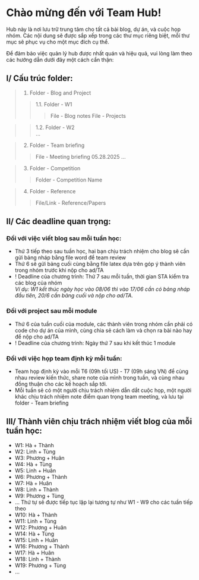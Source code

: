 # Chào mừng đến với Team Hub!

Hub này là nơi lưu trữ trung tâm cho tất cả bài blog, dự án, và cuộc họp nhóm. Các nội dung sẽ được sắp xếp trong các thư mục riêng biệt, mỗi thư mục sẽ phục vụ cho một mục đích cụ thể.

Để đảm bảo việc quản lý hub được nhất quán và hiệu quả, vui lòng làm theo các hướng dẫn dưới đây một cách cẩn thận:<br/>

## I/ Cấu trúc folder:  
> 1. Folder - Blog and Project <br/>
>> 1.1. Folder - W1
>>> File - Blog notes
>>> File - Projects 

>> 1.2. Folder - W2 <br/>
>> ...

> 2. Folder - Team briefing <br/>
>> File - Meeting briefing 05.28.2025
>> ... <br/>

> 3. Folder - Competition <br/>
>> Folder - Competition Name  

> 4. Folder - Reference
>> File/Link - Reference/Papers

## II/ Các deadline quan trọng:
### Đối với việc viết blog sau mỗi tuần học: 
- Thứ 3 tiếp theo sau tuần học, hai bạn chịu trách nhiệm cho blog sẽ cần gửi bảng nháp bằng file word để team review
- Thứ 6 sẽ gửi bảng cuối cùng bằng file latex dựa trên góp ý thành viên trong nhóm trước khi nộp cho ad/TA
- ! Deadline của chương trình: Thứ 7 sau mỗi tuần, thời gian STA kiểm tra các blog của nhóm <br/>
*Ví dụ: W1 kết thúc ngày học vào 08/06 thì vào 17/06 cần có bảng nháp đầu tiên, 20/6 cần bảng cuối và nộp cho ad/TA.*

### Đối với project sau mỗi module
- Thứ 6 của tuần cuối của module, các thành viên trong nhóm cần phải có code cho dự án của mình, cùng chia sẻ cách làm và chọn ra bài nào hay để nộp cho ad/TA
- ! Deadline của chương trình: Ngày thứ 7 sau khi kết thúc 1 module

### Đối với việc họp team định kỳ mỗi tuần:
- Team họp định kỳ vào mỗi T6 (09h tối US) - T7 (09h sáng VN) để cùng nhau review kiến thức, share note của mình trong tuần, và cùng nhau đồng thuận cho các kế hoạch sắp tới. 
- Mỗi tuần sẽ có một người chịu trách nhiệm dẫn dắt cuộc họp, một người khác chịu trách nhiệm note điểm quan trọng team meeting, và lưu tại folder - Team briefing

## III/ Thành viên chịu trách nhiệm viết blog của mỗi tuần học:
- W1: Hà + Thành
- W2: Linh + Tùng
- W3: Phương + Huân
- W4: Hà + Tùng
- W5: Linh + Huân
- W6: Phương + Thành
- W7: Hà + Huân
- W8: Linh + Thành
- W9: Phương + Tùng 
- ... Thứ tự sẽ được tiếp tục lặp lại tương tự như W1 - W9 cho các tuần tiếp theo 
- W10: Hà + Thành
- W11: Linh + Tùng
- W12: Phương + Huân
- W14: Hà + Tùng
- W15: Linh + Huân
- W16: Phương + Thành
- W17: Hà + Huân
- W18: Linh + Thành
- W19: Phương + Tùng 
- ...
